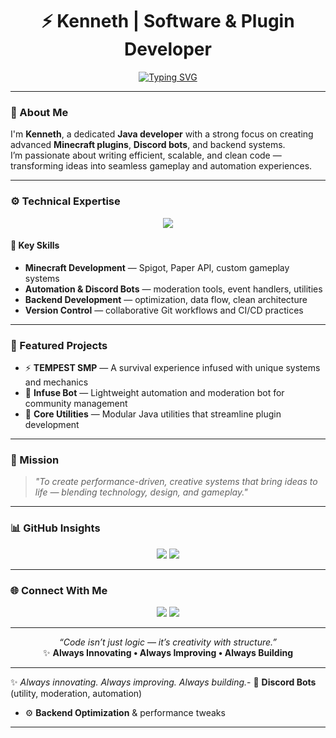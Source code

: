 <h1 align="center">⚡ Kenneth | Software & Plugin Developer</h1>

<!-- Animated Typing -->
<p align="center">
  <a href="https://github.com/DenverCoder1/readme-typing-svg">
    <img src="https://readme-typing-svg.herokuapp.com?font=Fira+Code&pause=1000&color=9C7CFF&center=true&vCenter=true&width=520&lines=Minecraft+Plugin+Developer;Discord+Bot+Creator;Backend+Engineer;Creator+of+TEMPEST+SMP;Always+Learning+and+Building" alt="Typing SVG" />
  </a>
</p>

---

### 👋 About Me
I'm **Kenneth**, a dedicated **Java developer** with a strong focus on creating advanced **Minecraft plugins**, **Discord bots**, and backend systems.  
I’m passionate about writing efficient, scalable, and clean code — transforming ideas into seamless gameplay and automation experiences.  

---

### ⚙️ Technical Expertise
<p align="center">
  <img src="https://skillicons.dev/icons?i=java,gradle,maven,idea,git,github,discord,bots,replit" />
</p>

#### 🧩 Key Skills
- **Minecraft Development** — Spigot, Paper API, custom gameplay systems  
- **Automation & Discord Bots** — moderation tools, event handlers, utilities  
- **Backend Development** — optimization, data flow, clean architecture  
- **Version Control** — collaborative Git workflows and CI/CD practices  

---

### 🧱 Featured Projects
- ⚡ **TEMPEST SMP** — A survival experience infused with unique systems and mechanics  
- 🤖 **Infuse Bot** — Lightweight automation and moderation bot for community management  
- 🧠 **Core Utilities** — Modular Java utilities that streamline plugin development  

---

### 🚀 Mission
> *"To create performance-driven, creative systems that bring ideas to life — blending technology, design, and gameplay."*  

---

### 📊 GitHub Insights
<p align="center">
  <img src="https://github-readme-stats.vercel.app/api?username=Kenneth28483&show_icons=true&theme=transparent&hide_border=true&title_color=9C7CFF&icon_color=9C7CFF&text_color=cccccc" />
  <img src="https://github-readme-streak-stats.herokuapp.com/?user=Kenneth28483&theme=transparent&hide_border=true&ring=9C7CFF&fire=9C7CFF&currStreakLabel=9C7CFF" />
</p>

---

### 🌐 Connect With Me
<p align="center">
  <a href="https://discord.gg/"><img src="https://img.shields.io/badge/Discord-5865F2?style=for-the-badge&logo=discord&logoColor=white" /></a>
  <a href="https://github.com/Kenneth28483"><img src="https://img.shields.io/badge/GitHub-171515?style=for-the-badge&logo=github&logoColor=white" /></a>
</p>

---

<p align="center">
  <em>“Code isn’t just logic — it’s creativity with structure.”</em><br>
  ✨ <strong>Always Innovating • Always Improving • Always Building</strong>
</p></p>

---

✨ *Always innovating. Always improving. Always building.*- 🤖 **Discord Bots** (utility, moderation, automation)  
- ⚙️ **Backend Optimization** & performance tweaks  

---


